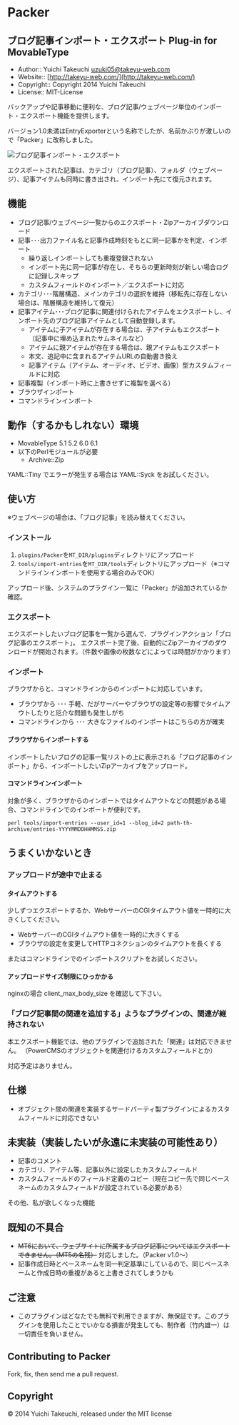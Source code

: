 # Packer

## ブログ記事インポート・エクスポート Plug-in for MovableType

* Author:: Yuichi Takeuchi <uzuki05@takeyu-web.com>
* Website:: [http://takeyu-web.com/](http://takeyu-web.com/)
* Copyright:: Copyright 2014 Yuichi Takeuchi
* License:: MIT-License

バックアップや記事移動に便利な、ブログ記事/ウェブページ単位のインポート・エクスポート機能を提供します。

バージョン1.0未満はEntryExporterという名称でしたが、名前かぶりが激しいので「Packer」に改称しました。

![ブログ記事インポート・エクスポート](https://f.cloud.github.com/assets/60980/235657/110d9b28-87b7-11e2-8be9-211f47798c43.png)

エクスポートされた記事は、カテゴリ（ブログ記事）、フォルダ（ウェブページ）、記事アイテムも同時に書き出され、インポート先にて復元されます。

## 機能

+ ブログ記事/ウェブページ一覧からのエクスポート・Zipアーカイブダウンロード
+ 記事･･･出力ファイル名と記事作成時刻をもとに同一記事かを判定、インポート
  + 繰り返しインポートしても重複登録されない
  + インポート先に同一記事が存在し、そちらの更新時刻が新しい場合ログに記録しスキップ
  + カスタムフィールドのインポート／エクスポートに対応
+ カテゴリ･･･階層構造、メインカテゴリの選択を維持（移転先に存在しない場合は、階層構造を維持して復元）
+ 記事アイテム･･･ブログ記事に関連付けられたアイテムをエクスポートし、インポート先のブログ記事アイテムとして自動登録します。
  + アイテムに子アイテムが存在する場合は、子アイテムもエクスポート（記事中に埋め込まれたサムネイルなど）
  + アイテムに親アイテムが存在する場合は、親アイテムもエクスポート
  + 本文、追記中に含まれるアイテムURLの自動書き換え
  + 記事アイテム（アイテム、オーディオ、ビデオ、画像）型カスタムフィールドに対応
+ 記事複製（インポート時に上書きせずに複製を選べる）
+ ブラウザインポート
+ コマンドラインインポート


## 動作（するかもしれない）環境

+ MovableType 5.1 5.2 6.0 6.1
+ 以下のPerlモジュールが必要
  + Archive::Zip

YAML::Tiny でエラーが発生する場合は YAML::Syck をお試しください。


## 使い方

※ウェブページの場合は、「ブログ記事」を読み替えてください。

### インストール

1. `plugins/Packer`を`MT_DIR/plugins`ディレクトリにアップロード
2. `tools/import-entries`を`MT_DIR/tools`ディレクトリにアップロード（※コマンドラインインポートを使用する場合のみでOK）

アップロード後、システムのプラグイン一覧に「Packer」が追加されているか確認。

### エクスポート

エクスポートしたいブログ記事を一覧から選んで、プラグインアクション「ブログ記事のエクスポート」。
エクスポート完了後、自動的にZipアーカイブのダウンロードが開始されます。（件数や画像の枚数などによっては時間がかかります）

### インポート

ブラウザからと、コマンドラインからのインポートに対応しています。

+ ブラウザから ･･･ 手軽、だがサーバーやブラウザの設定等の影響でタイムアウトしたりと厄介な問題も発生しがち
+ コマンドラインから ･･･ 大きなファイルのインポートはこちらの方が確実

#### ブラウザからインポートする

インポートしたいブログの記事一覧リストの上に表示される「ブログ記事のインポート」から、インポートしたいZipアーカイブをアップロード。

#### コマンドラインインポート

対象が多く、ブラウザからのインポートではタイムアウトなどの問題がある場合、コマンドラインでのインポートが便利です。

    perl tools/import-entries --user_id=1 --blog_id=2 path-th-archive/entries-YYYYMMDDHHMMSS.zip


## うまくいかないとき

### アップロードが途中で止まる

#### タイムアウトする

少しずつエクスポートするか、WebサーバーのCGIタイムアウト値を一時的に大きくしてください。

+ WebサーバーのCGIタイムアウト値を一時的に大きくする
+ ブラウザの設定を変更してHTTPコネクションのタイムアウトを長くする

またはコマンドラインでのインポートスクリプトをお試しください。

#### アップロードサイズ制限にひっかかる

nginxの場合 client_max_body_size を確認して下さい。


### 「ブログ記事間の関連を追加する」ようなプラグインの、関連が維持されない

本エクスポート機能では、他のプラグインで追加された「関連」は対応できません。
（PowerCMSのオブジェクトを関連付けるカスタムフィールドとか）

対応予定はありません。

## 仕様

+ オブジェクト間の関連を実装するサードパーティ製プラグインによるカスタムフィールドに対応できない

## 未実装（実装したいが永遠に未実装の可能性あり）

+ 記事のコメント
+ カテゴリ、アイテム等、記事以外に設定したカスタムフィールド
+ カスタムフィールドのフィールド定義のコピー（現在コピー先で同じベースネームのカスタムフィールドが設定されている必要がある）

その他、私が欲しくなった機能

## 既知の不具合

+ ~~MT6において、ウェブサイトに所属するブログ記事についてはエクスポートできません。（MT5の名残）~~
  対応しました。（Packer v1.0～）
+ 記事作成日時とベースネームを同一判定基準にしているので、同じベースネームと作成日時の重複があると上書きされてしまうかも

## ご注意

* このプラグインはどなたでも無料で利用できますが、無保証です。このプラグインを使用したことでいかなる損害が発生しても、制作者（竹内雄一）は一切責任を負いません。


## Contributing to Packer

Fork, fix, then send me a pull request.


## Copyright

© 2014 Yuichi Takeuchi, released under the MIT license

